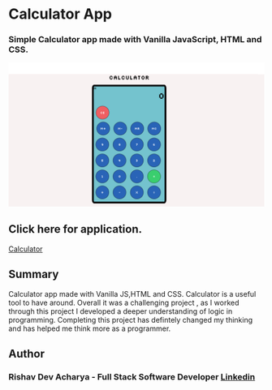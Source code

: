 #   Calculator App 

### Simple Calculator app made with Vanilla JavaScript, HTML and CSS.

![Calculator](./Calculator.png)


## Click here for application. 
[Calculator](https://ris345.github.io/calculator-app.github.io/)


## Summary
 Calculator app made with Vanilla JS,HTML and CSS. Calculator is a useful tool to have around.  Overall it was a challenging project , as I worked through this project I developed a deeper understanding of logic in programming. Completing this project has defintely changed my thinking and has helped me think more as a programmer. 

## Author

### Rishav Dev Acharya - Full Stack Software Developer  [Linkedin](https://www.linkedin.com/in/rishav-acharya-0482051a7/)


